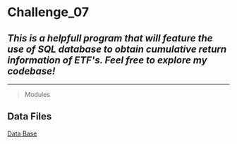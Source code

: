 # Challenge_07

## *This is a helpfull program that will feature the use of SQL database to obtain cumulative return information of ETF's. Feel free to explore my codebase!* 

---

> Modules

## Data Files

[Data Base](Starter_Code/etf.db)

